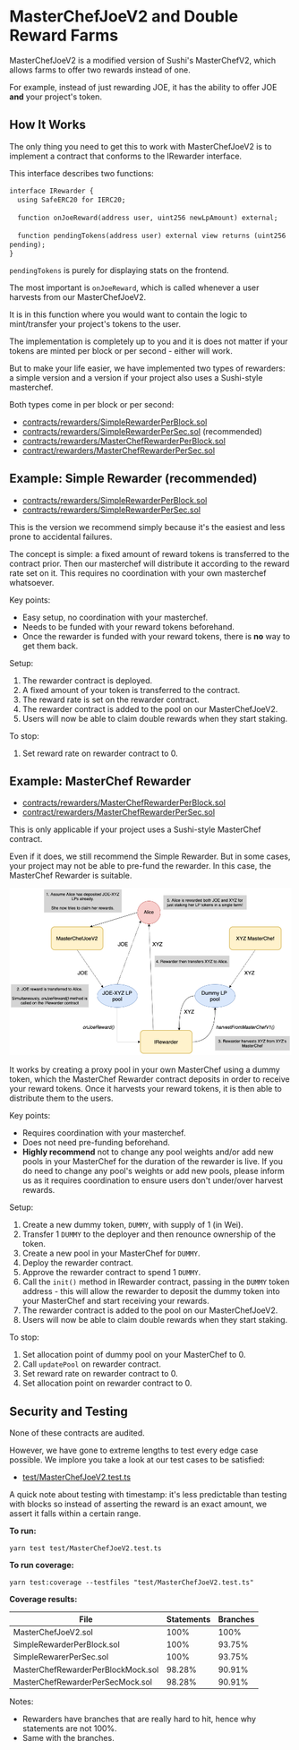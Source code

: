 # MasterChefJoeV2 and Double Reward Farms

MasterChefJoeV2 is a modified version of Sushi's MasterChefV2, which allows farms to offer two rewards instead of one.

For example, instead of just rewarding JOE, it has the ability to offer JOE **and** your project's token.

## How It Works

The only thing you need to get this to work with MasterChefJoeV2 is to implement a contract that conforms to the IRewarder interface.

This interface describes two functions:

```sol
interface IRewarder {
  using SafeERC20 for IERC20;

  function onJoeReward(address user, uint256 newLpAmount) external;

  function pendingTokens(address user) external view returns (uint256 pending);
}

```

`pendingTokens` is purely for displaying stats on the frontend.

The most important is `onJoeReward`, which is called whenever a user harvests from our MasterChefJoeV2.

It is in this function where you would want to contain the logic to mint/transfer your project's tokens to the user.

The implementation is completely up to you and it is does not matter if your tokens are minted per block or per second - either will work.

But to make your life easier, we have implemented two types of rewarders: a simple version and a version if your project also uses a Sushi-style masterchef.

Both types come in per block or per second:

- [contracts/rewarders/SimpleRewarderPerBlock.sol](contracts/rewarders/SimpleRewarderPerBlock.sol)
- [contracts/rewarders/SimpleRewarderPerSec.sol](contracts/rewarders/SimpleRewarderPerSec.sol) (recommended)
- [contracts/rewarders/MasterChefRewarderPerBlock.sol](contracts/rewarders/MasterChefRewarderPerBlock.sol)
- [contract/rewarders/MasterChefRewarderPerSec.sol](contract/rewarders/MasterChefRewarderPerSec.sol)

## Example: Simple Rewarder (recommended)

- [contracts/rewarders/SimpleRewarderPerBlock.sol](contracts/rewarders/SimpleRewarderPerBlock.sol)
- [contracts/rewarders/SimpleRewarderPerSec.sol](contracts/rewarders/SimpleRewarderPerSec.sol)

This is the version we recommend simply because it's the easiest and less prone to accidental failures.

The concept is simple: a fixed amount of reward tokens is transferred to the contract prior. Then our masterchef will
distribute it according to the reward rate set on it. This requires no coordination with your own masterchef whatsoever.

Key points:

- Easy setup, no coordination with your masterchef.
- Needs to be funded with your reward tokens beforehand.
- Once the rewarder is funded with your reward tokens, there is **no** way to get them back.

Setup:

1. The rewarder contract is deployed.
2. A fixed amount of your token is transferred to the contract.
3. The reward rate is set on the rewarder contract.
4. The rewarder contract is added to the pool on our MasterChefJoeV2.
5. Users will now be able to claim double rewards when they start staking.

To stop:

1. Set reward rate on rewarder contract to 0.

## Example: MasterChef Rewarder

- [contracts/rewarders/MasterChefRewarderPerBlock.sol](contracts/rewarders/MasterChefRewarderPerBlock.sol)
- [contract/rewarders/MasterChefRewarderPerSec.sol](contract/rewarders/MasterChefRewarderPerSec.sol)

This is only applicable if your project uses a Sushi-style MasterChef contract.

Even if it does, we still recommend the Simple Rewarder. But in some cases, your project may not be able to pre-fund the rewarder.
In this case, the MasterChef Rewarder is suitable.

![Image of Double Reward Farming](MasterChefJoeV2.png)

It works by creating a proxy pool in your own MasterChef using a dummy token, which the MasterChef Rewarder contract deposits in order
to receive your reward tokens. Once it harvests your reward tokens, it is then able to distribute them to the users.

Key points:

- Requires coordination with your masterchef.
- Does not need pre-funding beforehand.
- **Highly recommend** not to change any pool weights and/or add new pools in your MasterChef for the duration of the rewarder is live. If you do need to change any pool's weights
  or add new pools, please inform us as it requires coordination to ensure users don't under/over harvest rewards.

Setup:

1. Create a new dummy token, `DUMMY`, with supply of 1 (in Wei).
2. Transfer 1 `DUMMY` to the deployer and then renounce ownership of the token.
3. Create a new pool in your MasterChef for `DUMMY`.
4. Deploy the rewarder contract.
5. Approve the rewarder contract to spend 1 `DUMMY`.
6. Call the `init()` method in IRewarder contract, passing in the `DUMMY` token address - this will allow the rewarder to deposit the dummy token into your MasterChef and start receiving your rewards.
7. The rewarder contract is added to the pool on our MasterChefJoeV2.
8. Users will now be able to claim double rewards when they start staking.

To stop:

1. Set allocation point of dummy pool on your MasterChef to 0.
2. Call `updatePool` on rewarder contract.
3. Set reward rate on rewarder contract to 0.
4. Set allocation point on rewarder contract to 0.

## Security and Testing

None of these contracts are audited.

However, we have gone to extreme lengths to test every edge case possible. We implore you take a look at our test cases to be satisfied:

- [test/MasterChefJoeV2.test.ts](test/MasterChefJoeV2.test.ts)

A quick note about testing with timestamp: it's less predictable than testing with blocks so instead of asserting the reward is an exact amount, we assert it falls within a certain range.

**To run:**

```
yarn test test/MasterChefJoeV2.test.ts
```

**To run coverage:**

```
yarn test:coverage --testfiles "test/MasterChefJoeV2.test.ts"
```

**Coverage results:**

| File                               | Statements | Branches |
| ---------------------------------- | ---------- | -------- |
| MasterChefJoeV2.sol                | 100%       | 100%     |
| SimpleRewarderPerBlock.sol         | 100%       | 93.75%   |
| SimpleRewarerPerSec.sol            | 100%       | 93.75%   |
| MasterChefRewarderPerBlockMock.sol | 98.28%     | 90.91%   |
| MasterChefRewarderPerSecMock.sol   | 98.28%     | 90.91%   |

Notes:

- Rewarders have branches that are really hard to hit, hence why statements are not 100%.
- Same with the branches.
